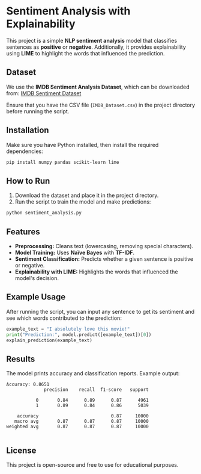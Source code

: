 # Sentiment Analysis with Explainability

This project is a simple **NLP sentiment analysis** model that classifies sentences as **positive** or **negative**. Additionally, it provides explainability using **LIME** to highlight the words that influenced the prediction.

## Dataset

We use the **IMDB Sentiment Analysis Dataset**, which can be downloaded from: [IMDB Sentiment Dataset](https://www.kaggle.com/datasets/lakshmi25npathi/imdb-dataset-of-50k-movie-reviews)

Ensure that you have the CSV file (`IMDB_Dataset.csv`) in the project directory before running the script.

## Installation

Make sure you have Python installed, then install the required dependencies:

```bash
pip install numpy pandas scikit-learn lime
```

## How to Run

1. Download the dataset and place it in the project directory.
2. Run the script to train the model and make predictions:

```bash
python sentiment_analysis.py
```

## Features

- **Preprocessing:** Cleans text (lowercasing, removing special characters).
- **Model Training:** Uses **Naïve Bayes** with **TF-IDF**.
- **Sentiment Classification:** Predicts whether a given sentence is positive or negative.
- **Explainability with LIME:** Highlights the words that influenced the model's decision.

## Example Usage

After running the script, you can input any sentence to get its sentiment and see which words contributed to the prediction:

```python
example_text = "I absolutely love this movie!"
print("Prediction:", model.predict([example_text])[0])
explain_prediction(example_text)
```

## Results

The model prints accuracy and classification reports. Example output:

```
Accuracy: 0.8651
              precision    recall  f1-score   support

           0       0.84      0.89      0.87      4961
           1       0.89      0.84      0.86      5039

    accuracy                           0.87     10000
   macro avg       0.87      0.87      0.87     10000
weighted avg       0.87      0.87      0.87     10000


```

## License

This project is open-source and free to use for educational purposes.

